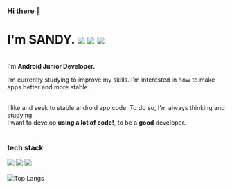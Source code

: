 ### Hi there 👋

<!--
**SANDY-9/SANDY-9** is a ✨ _special_ ✨ repository because its `README.md` (this file) appears on your GitHub profile.

Here are some ideas to get you started:

- 🔭 I’m currently working on ...
- 🌱 I’m currently learning ...
- 👯 I’m looking to collaborate on ...
- 🤔 I’m looking for help with ...
- 💬 Ask me about ...
- 📫 How to reach me: ...
- 😄 Pronouns: ...
- ⚡ Fun fact: ...
-->
# I'm SANDY. <a href="nnal0256@naver.com" target="_blank"><img src="https://img.shields.io/badge/Email-EA4335?style=flat-square&logo=Gmail&logoColor=white"/></a> <a href="https://sandy9.tistory.com" target="_blank"><img src="https://img.shields.io/badge/Blog-000000?style=flat-square&logo=Tistory&logoColor=white"/></a> <a href="https://reflective-goose-443.notion.site/SANDY-be4980d3106646d9a5d3565eff8395b2" target="_blank"><img src="https://img.shields.io/badge/Resume-006600?style=flat-square&logo=notion&logoColor=white"/></a>


<br>I'm **Android Junior Developer.**<br>

I’m currently studying to improve my skills.
I'm interested in how to make apps better and more stable. 


<br>I like and seek to stable android app code. To do so, I'm always thinking and studying.<br>
I want to develop **using a lot of code!**, to be a **good** developer.<br><br>


### tech stack
<img src="https://img.shields.io/badge/Kotlin-7F52FF?style=flat-square&logo=Kotlin&logoColor=white"/> <img src="https://img.shields.io/badge/Java-e51f24?style=flat-square&logo=java&logoColor=white"/> <img src="https://img.shields.io/badge/Android-34A853?style=flat-square&logo=android&logoColor=white"/> </br></br>
![Top Langs](https://github-readme-stats.vercel.app/api/top-langs/?username=SANDY-9&layout=compact&theme=vue)
